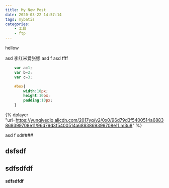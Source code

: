 ```yaml
---
title: My New Post
date: 2020-03-22 14:57:14
tags: mybatis
categories:
    - 工具
    - ftp
---
```


hellow

asd
李红米爱张娜
asd
f
asd
ffff


``` javascript
    var a=1;
    var b=2;
    var c=3;
```

``` css
    #box{
        width:10px;
        height:10px;
        padding:10px;
    }
```


<script src="https://cdn.jsdelivr.net/npm/hls.js@latest"></script>


{% dplayer "url=https://yunqivedio.alicdn.com/2017yq/v2/0x0/96d79d3f5400514a6883869399708e11/96d79d3f5400514a6883869399708e11.m3u8"  %}

<!-- {% dplayer "url=http://192.168.1.2:8000/duixiang.m3u8" "autoplay=false" %} -->

asd
f
sd####
## dsfsdf
## sdfsdfdf
#### sdfsdfdf

